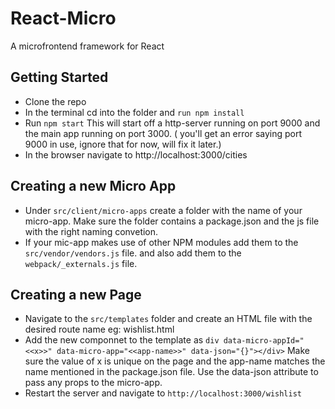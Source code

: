 # React-Micro
A microfrontend framework for React

## Getting Started
- Clone the repo 
- In the terminal cd into the folder and  `run npm install`
- Run `npm start` This will start off a http-server running on port 9000 and the main app running on port 3000. ( you'll get an error saying port 9000 in use, ignore that for now, will fix it later.)
- In the browser navigate to http://localhost:3000/cities


## Creating a new Micro App
- Under `src/client/micro-apps` create a folder with the name of your micro-app.  Make sure the folder contains a package.json and the js file with the right naming convetion.
- If your mic-app makes use of other NPM modules add them to the `src/vendor/vendors.js` file. and also add them to the `webpack/_externals.js` file.


## Creating a new Page

- Navigate to the `src/templates` folder and create an HTML file with the desired route name eg: wishlist.html 
- Add the new componnet to the template as `div data-micro-appId="<<x>>" data-micro-app="<<app-name>>" data-json="{}"></div>` Make sure the value of x is unique on the page and the app-name matches the name mentioned in the package.json file. Use the data-json attribute to pass any props to the micro-app.
- Restart the server and navigate to `http://localhost:3000/wishlist`

